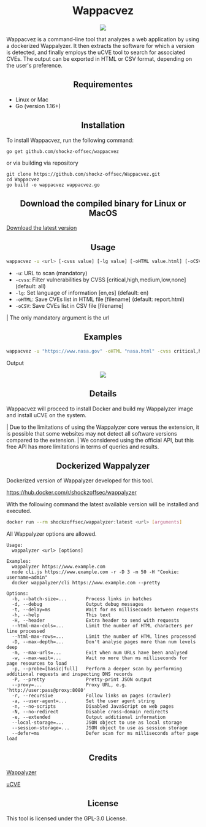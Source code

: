 <div align="center">
  <h1>Wappacvez</h1>
</div>
<div align="center">
  <img src="https://user-images.githubusercontent.com/67438760/236649071-9bc6c030-7ff0-40c9-8dfd-e4e096f0b30a.png" align="center">
</div>


Wappacvez is a command-line tool that analyzes a web application by using a dockerized Wappalyzer. It then extracts the software for which a version is detected, and finally employs the uCVE tool to search for associated CVEs. The output can be exported in HTML or CSV format, depending on the user's preference.

<div align="center">
  <h2>Requirementes</h2>
</div>

* Linux or Mac
* Go (version 1.16+)

<div align="center">
  <h2>Installation</h2>
</div>

To install Wappacvez, run the following command:

```
go get github.com/shockz-offsec/wappacvez
```
or via building via repository
```
git clone https://github.com/shockz-offsec/Wappacvez.git
cd Wappacvez
go build -o wappacvez wappacvez.go
```

<div align="center">
  <h2>Download the compiled binary for Linux or MacOS</h2>
</div>

[Download the latest version](https://github.com/shockz-offsec/Wappacvez/releases)


<div align="center">
  <h2>Usage</h2>
</div>

```bash
wappacvez -u <url> [-cvss value] [-lg value] [-oHTML value.html] [-oCSV value.csv]
```

* `-u`: URL to scan (mandatory)
* `-cvss`: Filter vulnerabilities by CVSS [critical,high,medium,low,none] (default: all)
* `-lg`: Set language of information [en,es] (default: en)
* `-oHTML`: Save CVEs list in HTML file [filename] (default: report.html)
* `-oCSV`: Save CVEs list in CSV file [filename]

| The only mandatory argument is the url

<div align="center">
  <h2>Examples</h2>
</div>

```bash
wappacvez -u "https://www.nasa.gov" -oHTML "nasa.html" -cvss critical,high
```

Output

<div align="center">
  <img src="https://user-images.githubusercontent.com/67438760/236649945-fc9ab712-489f-47fb-89d7-f4cd8b8c705f.png" align="center">
</div>

<div align="center">
  <h2>Details</h2>
</div>

Wappacvez will proceed to install Docker and build my Wappalyzer image and install uCVE on the system.

| Due to the limitations of using the Wappalyzer core versus the extension, it is possible that some websites may not detect all software versions compared to the extension.
| We considered using the official API, but this free API has more limitations in terms of queries and results.


<div align="center">
  <h2>Dockerized Wappalyzer</h2>
</div>

Dockerized version of Wappalyzer developed for this tool.

https://hub.docker.com/r/shockzoffsec/wappalyzer

With the following command the latest available version will be installed and executed.

```bash
docker run --rm shockzoffsec/wappalyzer:latest <url> [arguments]
```

All Wappalyzer options are allowed.

```
Usage:
  wappalyzer <url> [options]

Examples:
  wappalyzer https://www.example.com
  node cli.js https://www.example.com -r -D 3 -m 50 -H "Cookie: username=admin"
  docker wappalyzer/cli https://www.example.com --pretty

Options:
  -b, --batch-size=...       Process links in batches
  -d, --debug                Output debug messages
  -t, --delay=ms             Wait for ms milliseconds between requests
  -h, --help                 This text
  -H, --header               Extra header to send with requests
  --html-max-cols=...        Limit the number of HTML characters per line processed
  --html-max-rows=...        Limit the number of HTML lines processed
  -D, --max-depth=...        Don't analyse pages more than num levels deep
  -m, --max-urls=...         Exit when num URLs have been analysed
  -w, --max-wait=...         Wait no more than ms milliseconds for page resources to load
  -p, --probe=[basic|full]   Perform a deeper scan by performing additional requests and inspecting DNS records
  -P, --pretty               Pretty-print JSON output
  --proxy=...                Proxy URL, e.g. 'http://user:pass@proxy:8080'
  -r, --recursive            Follow links on pages (crawler)
  -a, --user-agent=...       Set the user agent string
  -n, --no-scripts           Disabled JavaScript on web pages
  -N, --no-redirect          Disable cross-domain redirects
  -e, --extended             Output additional information
  --local-storage=...        JSON object to use as local storage
  --session-storage=...      JSON object to use as session storage
  --defer=ms                 Defer scan for ms milliseconds after page load
```


<div align="center">
  <h2>Credits</h2>
</div>

[Wappalyzer](https://github.com/wappalyzer/wappalyzer)

[uCVE](https://github.com/m3n0sd0n4ld/uCVE)


<div align="center">
  <h2>License</h2>
</div>

This tool is licensed under the GPL-3.0 License.
